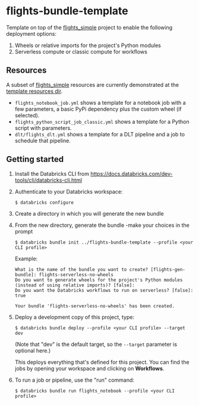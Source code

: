 # flights-bundle-template

Template on top of the [flights_simple](../flights-simple) project to enable the following deployment options:
1. Wheels or relative imports for the project's Python modules
2. Serverless compute or classic compute for workflows

## Resources
A subset of [flights_simple](../flights-simple) resources are currently demonstrated at the [template resources dir](template/resources/).
- `flights_notebook_job.yml` shows a template for a notebook job with a few parameters, a basic PyPi dependency plus the custom wheel (if selected).
- `flights_python_script_job_classic.yml` shows a template for a Python script with parameters.
- `dlt/flights_dlt.yml` shows a template for a DLT pipeline and a job to schedule that pipeline.


## Getting started

1. Install the Databricks CLI from https://docs.databricks.com/dev-tools/cli/databricks-cli.html

2. Authenticate to your Databricks workspace:
    ```
    $ databricks configure
    ```
3. Create a directory in which you will generate the new bundle

4. From the new directory, generate the bundle -make your choices in the prompt
    ```
    $ databricks bundle init ../flights-bundle-template --profile <your CLI profile>
    ```
   Example:
    ```
    What is the name of the bundle you want to create? [flights-gen-bundle]: flights-serverless-no-wheels
    Do you want to generate wheels for the project's Python modules (instead of using relative imports)? [false]:
    Do you want the Databricks workflows to run on serverless? [false]: true

    Your bundle 'flights-serverless-no-wheels' has been created.
    ```

5. Deploy a development copy of this project, type:
    ```
    $ databricks bundle deploy --profile <your CLI profile> --target dev
    ```
    (Note that "dev" is the default target, so the `--target` parameter
    is optional here.)

    This deploys everything that's defined for this project.
    You can find the jobs by opening your workspace and clicking on **Workflows**.


6. To run a job or pipeline, use the "run" command:
   ```
   $ databricks bundle run flights_notebook --profile <your CLI profile>
   ```
